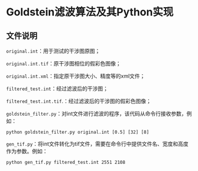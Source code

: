 # Goldstein滤波算法及其Python实现

## 文件说明

`original.int`：用于测试的干涉图原图；

`original.int.tif`：原干涉图相位的假彩色图像；

`original.int.xml`：指定原干涉图大小、精度等的xml文件；

`filtered_test.int`：经过滤波后的干涉图；

`filtered_test.int.tif`.：经过滤波后的干涉图的假彩色图像；

`goldstein_filter.py`：对int文件进行滤波的程序，该代码从命令行接收参数，例如：

```shell
python goldstein_filter.py original.int [0.5] [32] [8]
```

`gen_tif.py`：将int文件转化为tif文件，需要在命令行中提供文件名、宽度和高度作为参数。例如：

```shell
python gen_tif.py filtered_test.int 2551 2108
```
